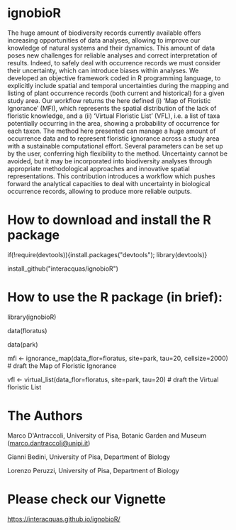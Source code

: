 # ignobioR

The huge amount of biodiversity records currently available offers increasing opportunities of data analyses, allowing to improve our knowledge of natural systems and their dynamics. This amount of data poses new challenges for reliable analyses and correct interpretation of results. Indeed, to safely deal with occurrence records we must consider their uncertainty, which can introduce biases within analyses. We developed an objective framework coded in R programming language, to explicitly include spatial and temporal uncertainties during the mapping and listing of plant occurrence records (both current and historical) for a given study area. Our workflow returns the here defined (i) ‘Map of Floristic Ignorance’ (MFI), which represents the spatial distribution of the lack of floristic knowledge, and a (ii) ‘Virtual Floristic List’ (VFL), i.e. a list of taxa potentially occurring in the area, showing a probability of occurrence for each taxon. The method here presented can manage a huge amount of occurrence data and to represent floristic ignorance across a study area with a sustainable computational effort. Several parameters can be set up by the user, conferring high flexibility to the method. Uncertainty cannot be avoided, but it may be incorporated into biodiversity analyses through appropriate methodological approaches and innovative spatial representations. This contribution introduces a workflow which pushes forward the analytical capacities to deal with uncertainty in biological occurrence records, allowing to produce more reliable outputs.

# How to download and install the R package
if(!require(devtools)){install.packages("devtools"); library(devtools)} 

install_github("interacquas/ignobioR")

# How to use the R package (in brief):

library(ignobioR)

data(floratus)

data(park)


mfi <- ignorance_map(data_flor=floratus, site=park, tau=20, cellsize=2000) # draft the Map of Floristic Ignorance

vfl <- virtual_list(data_flor=floratus, site=park, tau=20) # draft the Virtual floristic List 


# The Authors

Marco D'Antraccoli, University of Pisa,  Botanic Garden and Museum (marco.dantraccoli@unipi.it)

Gianni Bedini, University of Pisa, Department of Biology

Lorenzo Peruzzi, University of Pisa, Department of Biology


# Please check our Vignette
https://interacquas.github.io/ignobioR/
